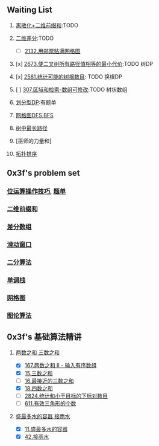 ## Waiting List

1. [离散化+二维前缀和](https://www.cnblogs.com/tyriis/p/15362478.html):TODO
2. [二维差分](https://leetcode.cn/problems/stamping-the-grid/solutions/1199642/wu-nao-zuo-fa-er-wei-qian-zhui-he-er-wei-zwiu/):TODO

    - [ ] [2132.用邮票贴满网格图](https://leetcode.cn/problems/stamping-the-grid/)

3. [x] [2673.使二叉树所有路径值相等的最小代价](https://leetcode.cn/problems/make-costs-of-paths-equal-in-a-binary-tree/):TODO 树DP
4. [x] [2581.统计可能的树根数目](https://leetcode.cn/problems/count-number-of-possible-root-nodes/): TODO 换根DP
5. [ ] [307.区域和检索-数组可修改](https://leetcode.cn/problems/range-sum-query-mutable/solutions/2524481/dai-ni-fa-ming-shu-zhuang-shu-zu-fu-shu-lyfll/):TODO 树状数组
6. [划分型DP](https://leetcode.cn/problems/maximum-strength-of-k-disjoint-subarrays/solutions/2678061/qian-zhui-he-hua-fen-xing-dpshi-zi-bian-ap5z5/):有题单
7. [网格图DFS,BFS](https://leetcode.cn/problems/maximum-number-of-moves-in-a-grid/solutions/2269244/cong-ji-yi-hua-sou-suo-dao-di-tui-by-end-pgq3/)
8. [树中最长路径](https://leetcode.cn/problems/minimum-height-trees/solutions/1395249/zui-xiao-gao-du-shu-by-leetcode-solution-6v6f/)
9. [巫师的力量和]
10. [拓扑排序](https://leetcode.cn/problems/all-ancestors-of-a-node-in-a-directed-acyclic-graph/solutions/1364674/you-xiang-wu-huan-tu-zhong-yi-ge-jie-dia-6ed5/)
## 0x3f's problem set

### [位运算操作技巧](https://leetcode.cn/circle/discuss/CaOJ45/), [题单](https://leetcode.cn/circle/discuss/dHn9Vk/)

### [二维前缀和](https://leetcode.cn/circle/discuss/UUuRex/)

### [差分数组](https://leetcode.cn/circle/discuss/FfMCgb/)

### [滑动窗口](https://leetcode.cn/circle/discuss/0viNMK/)

### [二分算法](https://leetcode.cn/circle/discuss/SqopEo/)

### [单调栈](https://leetcode.cn/circle/discuss/9oZFK9/)

### [网格图](https://leetcode.cn/circle/discuss/YiXPXW/)

### [图论算法](https://leetcode.cn/circle/discuss/01LUak/)

## 0x3f's 基础算法精讲

1. [两数之和 三数之和](https://www.bilibili.com/video/BV1bP411c7oJ/)

    - [x] [167.两数之和 II - 输入有序数组](https://leetcode.cn/problems/two-sum-ii-input-array-is-sorted/)
    - [x] [15.三数之和](https://leetcode.cn/problems/3sum)
    - [ ] [16.最接近的三数之和](https://leetcode.cn/problems/3sum-closest/)
    - [x] [18.四数之和](https://leetcode.cn/problems/4sum/)
    - [ ] [2824.统计和小于目标的下标对数目](https://leetcode.cn/problems/count-pairs-whose-sum-is-less-than-target/)
    - [ ] [611.有效三角形的个数](https://leetcode.cn/problems/valid-triangle-number/)

2. [盛最多水的容器 接雨水](https://www.bilibili.com/video/BV1Qg411q7ia/)

    - [x] [11.盛最多水的容器](https://leetcode.cn/problems/container-with-most-water/)
    - [x] [42.接雨水](https://leetcode.cn/problems/trapping-rain-water/)
